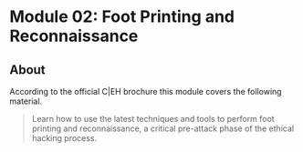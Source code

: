 # Module 02: Foot Printing and Reconnaissance

## About

According to the official C|EH brochure this module covers the following material.

> Learn how to use the latest techniques and tools to perform foot
printing and reconnaissance, a critical pre-attack phase of the ethical
hacking process.
 